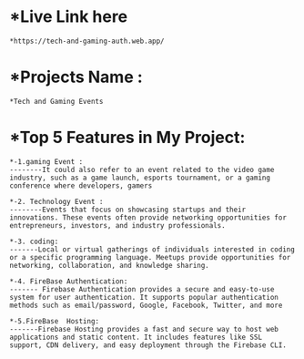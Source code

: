 # *Live Link here 
    *https://tech-and-gaming-auth.web.app/

# *Projects Name :
    *Tech and Gaming Events


# *Top 5 Features in My Project: 

    *-1.gaming Event :
    --------It could also refer to an event related to the video game industry, such as a game launch, esports tournament, or a gaming conference where developers, gamers

    *-2. Technology Event :
    --------Events that focus on showcasing startups and their innovations. These events often provide networking opportunities for entrepreneurs, investors, and industry professionals.

    *-3. coding: 
    -------Local or virtual gatherings of individuals interested in coding or a specific programming language. Meetups provide opportunities for networking, collaboration, and knowledge sharing.

    *-4. FireBase Authentication:
    ------- Firebase Authentication provides a secure and easy-to-use system for user authentication. It supports popular authentication methods such as email/password, Google, Facebook, Twitter, and more

    *-5.FireBase  Hosting:
    -------Firebase Hosting provides a fast and secure way to host web applications and static content. It includes features like SSL support, CDN delivery, and easy deployment through the Firebase CLI.